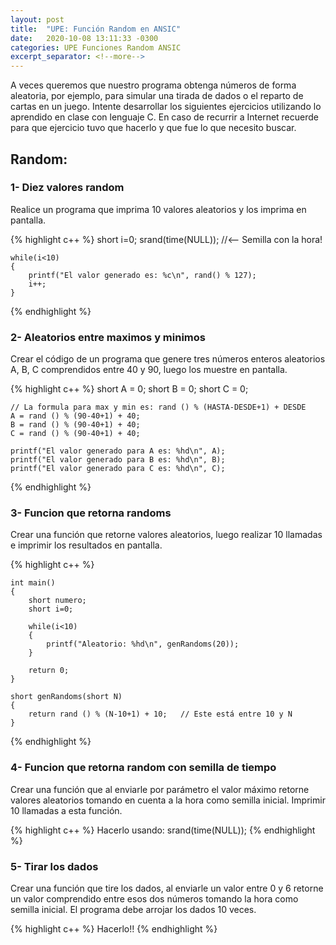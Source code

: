 ```yaml
---
layout: post
title:  "UPE: Función Random en ANSIC"
date:   2020-10-08 13:11:33 -0300
categories: UPE Funciones Random ANSIC
excerpt_separator: <!--more-->
---
```



A veces queremos que nuestro programa obtenga números de forma aleatoria, por ejemplo, para simular una tirada de dados o el reparto de cartas en un juego. <!--more--> Intente desarrollar los siguientes ejercicios utilizando lo aprendido en clase con lenguaje C. En caso de recurrir a Internet recuerde para que ejercicio tuvo que hacerlo y que fue lo que necesito buscar.

## Random:

### 1- Diez valores random
Realice un programa que imprima 10 valores aleatorios y los imprima en pantalla.

{% highlight c++ %}
    short i=0;
    srand(time(NULL)); //<-- Semilla con la hora!

    while(i<10)
    {
        printf("El valor generado es: %c\n", rand() % 127);
        i++;
    }
{% endhighlight %}

### 2- Aleatorios entre maximos y minimos
Crear el código de un programa que genere tres números enteros aleatorios A, B, C comprendidos entre 40 y 90, luego los muestre en pantalla.

{% highlight c++ %}
    short A = 0;
    short B = 0;
    short C = 0;

    // La formula para max y min es: rand () % (HASTA-DESDE+1) + DESDE
    A = rand () % (90-40+1) + 40;
    B = rand () % (90-40+1) + 40;
    C = rand () % (90-40+1) + 40;

    printf("El valor generado para A es: %hd\n", A);
    printf("El valor generado para B es: %hd\n", B);
    printf("El valor generado para C es: %hd\n", C);
{% endhighlight %}

### 3- Funcion que retorna randoms
Crear una función que retorne valores aleatorios, luego realizar 10 llamadas e imprimir los resultados en pantalla.

{% highlight c++ %}

    int main()
    {
        short numero;
        short i=0;

        while(i<10)
        {
            printf("Aleatorio: %hd\n", genRandoms(20));
        }
        
        return 0;
    }

    short genRandoms(short N)
    {
        return rand () % (N-10+1) + 10;   // Este está entre 10 y N
    }

{% endhighlight %}

### 4- Funcion que retorna random con semilla de tiempo
Crear una función que al enviarle por parámetro el valor máximo retorne valores aleatorios tomando en cuenta a la hora como semilla inicial. Imprimir 10 llamadas a esta función.

{% highlight c++ %}
    Hacerlo usando: srand(time(NULL));
{% endhighlight %}

### 5- Tirar los dados
Crear una función que tire los dados, al enviarle un valor entre 0 y 6 retorne un valor comprendido entre esos dos números tomando la hora como semilla inicial. El programa debe arrojar los dados 10 veces.

{% highlight c++ %}
    Hacerlo!!
{% endhighlight %}